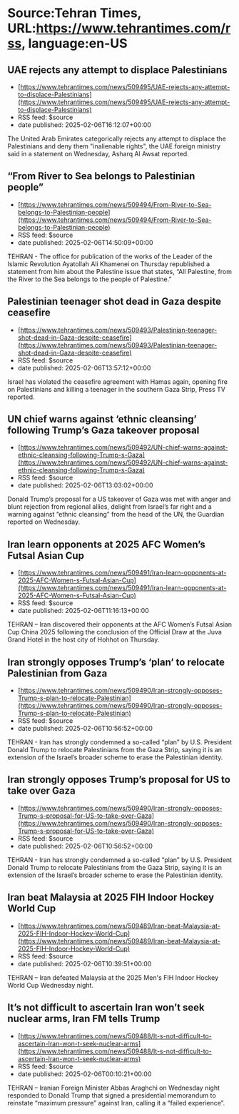 # Source:Tehran Times, URL:https://www.tehrantimes.com/rss, language:en-US

## UAE rejects any attempt to displace Palestinians
 - [https://www.tehrantimes.com/news/509495/UAE-rejects-any-attempt-to-displace-Palestinians](https://www.tehrantimes.com/news/509495/UAE-rejects-any-attempt-to-displace-Palestinians)
 - RSS feed: $source
 - date published: 2025-02-06T16:12:07+00:00

The United Arab Emirates categorically rejects any attempt to displace the Palestinians and deny them "inalienable rights", the UAE foreign ministry said in a statement on Wednesday, Asharq Al Awsat reported.

## “From River to Sea belongs to Palestinian people”
 - [https://www.tehrantimes.com/news/509494/From-River-to-Sea-belongs-to-Palestinian-people](https://www.tehrantimes.com/news/509494/From-River-to-Sea-belongs-to-Palestinian-people)
 - RSS feed: $source
 - date published: 2025-02-06T14:50:09+00:00

TEHRAN - The office for publication of the works of the Leader of the Islamic Revolution Ayatollah Ali Khamenei on Thursday republished a statement from him about the Palestine issue that states, “All Palestine, from the River to the Sea belongs to the people of Palestine.”

## Palestinian teenager shot dead in Gaza despite ceasefire
 - [https://www.tehrantimes.com/news/509493/Palestinian-teenager-shot-dead-in-Gaza-despite-ceasefire](https://www.tehrantimes.com/news/509493/Palestinian-teenager-shot-dead-in-Gaza-despite-ceasefire)
 - RSS feed: $source
 - date published: 2025-02-06T13:57:12+00:00

Israel has violated the ceasefire agreement with Hamas again, opening fire on Palestinians and killing a teenager in the southern Gaza Strip, Press TV reported.

## UN chief warns against ‘ethnic cleansing’ following Trump’s Gaza takeover proposal
 - [https://www.tehrantimes.com/news/509492/UN-chief-warns-against-ethnic-cleansing-following-Trump-s-Gaza](https://www.tehrantimes.com/news/509492/UN-chief-warns-against-ethnic-cleansing-following-Trump-s-Gaza)
 - RSS feed: $source
 - date published: 2025-02-06T13:03:02+00:00

Donald Trump’s proposal for a US takeover of Gaza was met with anger and blunt rejection from regional allies, delight from Israel’s far right and a warning against “ethnic cleansing” from the head of the UN, the Guardian reported on Wednesday.

## Iran learn opponents at 2025 AFC Women’s Futsal Asian Cup
 - [https://www.tehrantimes.com/news/509491/Iran-learn-opponents-at-2025-AFC-Women-s-Futsal-Asian-Cup](https://www.tehrantimes.com/news/509491/Iran-learn-opponents-at-2025-AFC-Women-s-Futsal-Asian-Cup)
 - RSS feed: $source
 - date published: 2025-02-06T11:16:13+00:00

TEHRAN – Iran discovered their opponents at the AFC Women’s Futsal Asian Cup China 2025 following the conclusion of the Official Draw at the Juva Grand Hotel in the host city of Hohhot on Thursday.

## Iran strongly opposes Trump’s ‘plan’ to relocate Palestinian from Gaza
 - [https://www.tehrantimes.com/news/509490/Iran-strongly-opposes-Trump-s-plan-to-relocate-Palestinian](https://www.tehrantimes.com/news/509490/Iran-strongly-opposes-Trump-s-plan-to-relocate-Palestinian)
 - RSS feed: $source
 - date published: 2025-02-06T10:56:52+00:00

TEHRAN - Iran has strongly condemned a so-called “plan” by U.S. President Donald Trump to relocate Palestinians from the Gaza Strip, saying it is an extension of the Israel’s broader scheme to erase the Palestinian identity.

## Iran strongly opposes Trump’s proposal for US to take over Gaza
 - [https://www.tehrantimes.com/news/509490/Iran-strongly-opposes-Trump-s-proposal-for-US-to-take-over-Gaza](https://www.tehrantimes.com/news/509490/Iran-strongly-opposes-Trump-s-proposal-for-US-to-take-over-Gaza)
 - RSS feed: $source
 - date published: 2025-02-06T10:56:52+00:00

TEHRAN - Iran has strongly condemned a so-called “plan” by U.S. President Donald Trump to relocate Palestinians from the Gaza Strip, saying it is an extension of the Israel’s broader scheme to erase the Palestinian identity.

## Iran beat Malaysia at 2025 FIH Indoor Hockey World Cup
 - [https://www.tehrantimes.com/news/509489/Iran-beat-Malaysia-at-2025-FIH-Indoor-Hockey-World-Cup](https://www.tehrantimes.com/news/509489/Iran-beat-Malaysia-at-2025-FIH-Indoor-Hockey-World-Cup)
 - RSS feed: $source
 - date published: 2025-02-06T10:39:51+00:00

TEHRAN – Iran defeated Malaysia at the 2025 Men's FIH Indoor Hockey World Cup Wednesday night.

## It’s not difficult to ascertain Iran won’t seek nuclear arms, Iran FM tells Trump
 - [https://www.tehrantimes.com/news/509488/It-s-not-difficult-to-ascertain-Iran-won-t-seek-nuclear-arms](https://www.tehrantimes.com/news/509488/It-s-not-difficult-to-ascertain-Iran-won-t-seek-nuclear-arms)
 - RSS feed: $source
 - date published: 2025-02-06T00:10:21+00:00

TEHRAN – Iranian Foreign Minister Abbas Araghchi on Wednesday night responded to Donald Trump that signed a presidential memorandum to reinstate “maximum pressure” against Iran, calling it a “failed experience”.

